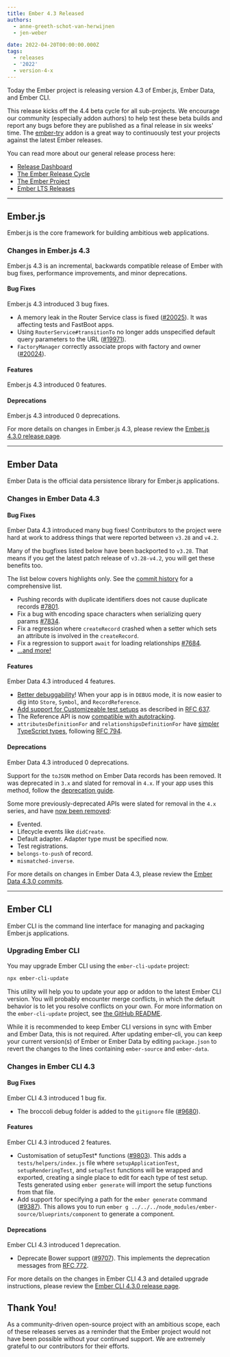 ```yaml
---
title: Ember 4.3 Released
authors:
  - anne-greeth-schot-van-herwijnen
  - jen-weber

date: 2022-04-20T00:00:00.000Z
tags:
  - releases
  - '2022'
  - version-4-x
---
```


Today the Ember project is releasing version 4.3 of Ember.js, Ember Data, and Ember CLI.

This release kicks off the 4.4 beta cycle for all sub-projects. We encourage our community (especially addon authors) to help test these beta builds and report any bugs before they are published as a final release in six weeks' time. The [ember-try](https://github.com/ember-cli/ember-try) addon is a great way to continuously test your projects against the latest Ember releases.

You can read more about our general release process here:

- [Release Dashboard](http://emberjs.com/releases/)
- [The Ember Release Cycle](https://blog.emberjs.com/new-ember-release-process/)
- [The Ember Project](https://blog.emberjs.com/ember-project-at-2-0/)
- [Ember LTS Releases](https://blog.emberjs.com/announcing-embers-first-lts/)

---

## Ember.js

Ember.js is the core framework for building ambitious web applications.

### Changes in Ember.js 4.3

Ember.js 4.3 is an incremental, backwards compatible release of Ember with bug fixes, performance improvements, and minor deprecations.

#### Bug Fixes

Ember.js 4.3 introduced 3 bug fixes.

- A memory leak in the Router Service class is fixed ([#20025](https://github.com/emberjs/ember.js/pull/20025)). It was affecting tests and FastBoot apps.
- Using `RouterService#transitionTo` no longer adds unspecified default query parameters to the URL ([#19971](https://github.com/emberjs/ember.js/pull/19971)).
- `FactoryManager` correctly associate props with factory and owner ([#20024](https://github.com/emberjs/ember.js/pull/20024)).

#### Features

Ember.js 4.3 introduced 0 features.

#### Deprecations

Ember.js 4.3 introduced 0 deprecations.

<!-- Block end -->

For more details on changes in Ember.js 4.3, please review the [Ember.js 4.3.0 release page](https://github.com/emberjs/ember.js/releases/tag/v4.3.0).

---

## Ember Data

Ember Data is the official data persistence library for Ember.js applications.

### Changes in Ember Data 4.3

#### Bug Fixes

Ember Data 4.3 introduced many bug fixes! Contributors to the project
were hard at work to address things that were reported between `v3.28` and
`v4.2`.

Many of the bugfixes listed below have been backported to
`v3.28`. That means if you get the latest patch release of `v3.28-v4.2`,
you will get these benefits too.

The list below covers highlights only. See the [commit history](https://github.com/emberjs/data/compare/v4.2.0...v4.3.0) for a comprehensive list.

- Pushing records with duplicate identifiers does not cause duplicate records
[#7801](https://github.com/emberjs/data/pull/7801).
- Fix a bug with encoding space characters when serializing query params
[#7834](https://github.com/emberjs/data/pull/7834).
- Fix a regression where `createRecord` crashed when a setter which sets an
attribute is involved in the `createRecord`.
- Fix a regression to support `await` for loading relationships
[#7684](https://github.com/emberjs/data/issues/7684).
- [...and more!](https://github.com/emberjs/data/compare/v4.2.0...v4.3.0)

#### Features

Ember Data 4.3 introduced 4 features.

- [Better debuggability](https://github.com/emberjs/data/pull/7227)! When your
app is in `DEBUG` mode, it is now easier to dig into `Store`, `Symbol`, and
`RecordReference`.
- [Add support for Customizeable test setups](https://github.com/emberjs/data/pull/7887)
as described in [RFC 637](https://emberjs.github.io/rfcs/0637-customizable-test-setups.html).
- The Reference API is now [compatible with autotracking](https://github.com/emberjs/data/pull/7796).
- `attributesDefinitionFor` and `relationshipsDefinitionFor` have
[simpler TypeScript types](https://github.com/emberjs/data/pull/7867/files),
following [RFC 794](https://emberjs.github.io/rfcs/0794-ember-data-schema-definition-service-simplify.html).

#### Deprecations

Ember Data 4.3 introduced 0 deprecations.

Support for the `toJSON` method on Ember Data records has been removed. It was deprecated in `3.x` and slated for removal in `4.x`.
If your app uses this method, follow the [deprecation guide](https://deprecations.emberjs.com/ember-data/v3.x/#toc_record-toJSON).

Some more previously-deprecated APIs were slated for removal in the `4.x`
series, and have [now been removed](https://github.com/emberjs/data/pull/7861):

- Evented.
- Lifecycle events like `didCreate`.
- Default adapter. Adapter type must be specified now.
- Test registrations.
- `belongs-to-push` of record.
- `mismatched-inverse`.

For more details on changes in Ember Data 4.3, please review the
[Ember Data 4.3.0 commits](https://github.com/emberjs/data/compare/v4.2.0...v4.3.0).

---

## Ember CLI

Ember CLI is the command line interface for managing and packaging Ember.js applications.

### Upgrading Ember CLI

You may upgrade Ember CLI using the `ember-cli-update` project:

```bash
npx ember-cli-update
```

This utility will help you to update your app or addon to the latest Ember CLI version. You will probably encounter merge conflicts, in which the default behavior is to let you resolve conflicts on your own. For more information on the `ember-cli-update` project, see [the GitHub README](https://github.com/ember-cli/ember-cli-update).

While it is recommended to keep Ember CLI versions in sync with Ember and Ember Data, this is not required. After updating ember-cli, you can keep your current version(s) of Ember or Ember Data by editing `package.json` to revert the changes to the lines containing `ember-source` and `ember-data`.

### Changes in Ember CLI 4.3

#### Bug Fixes

Ember CLI 4.3 introduced 1 bug fix.

- The broccoli debug folder is added to the `gitignore` file ([#9680](https://github.com/ember-cli/ember-cli/pull/9680)).

#### Features

Ember CLI 4.3 introduced 2 features.

- Customisation of setupTest\* functions ([#9803](https://github.com/ember-cli/ember-cli/pull/9803)). This adds a `tests/helpers/index.js` file where `setupApplicationTest`, `setupRenderingTest`, and `setupTest` functions will be wrapped and exported, creating a single place to edit for each type of test setup. Tests generated using `ember generate` will import the setup functions from that file.
- Add support for specifying a path for the `ember generate` command ([#9387](https://github.com/ember-cli/ember-cli/pull/9387)). This allows you to run `ember g ../../../node_modules/ember-source/blueprints/component` to generate a component.

#### Deprecations

Ember CLI 4.3 introduced 1 deprecation.

- Deprecate Bower support ([#9707](https://github.com/ember-cli/ember-cli/pull/9707)). This implements the deprecation messages from [RFC 772](https://github.com/bertdeblock/rfcs/blob/deprecate-bower-apis/text/0772-deprecate-bower-support.md).

For more details on the changes in Ember CLI 4.3 and detailed upgrade
instructions, please review the [Ember CLI 4.3.0 release page](https://github.com/ember-cli/ember-cli/releases/tag/v4.3.0).

## Thank You!

As a community-driven open-source project with an ambitious scope, each of these releases serves as a reminder that the Ember project would not have been possible without your continued support. We are extremely grateful to our contributors for their efforts.
